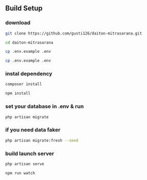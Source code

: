 ## Build Setup

### download

```bash
git clone https://github.com/gusti126/daiton-mitrasarana.git
```

```bash
cd daiton-mitrasarana
```

```bash
cp .env.example .env
```

```bash
cp .env.example .env
```

### instal dependency

```bash
composer install
```

```bash
npm install
```

### set your database in .env & run

```bash
php artisan migrate
```

### if you need data faker

```bash
php artisan migrate:fresh --seed
```

### build launch server

```bash
php artisan serve
```

```bash
npm run watch
```

